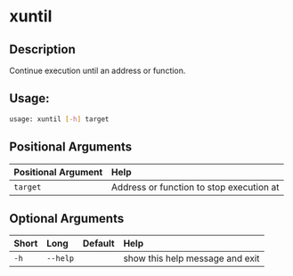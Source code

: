 



# xuntil

## Description


Continue execution until an address or function.
## Usage:


```bash
usage: xuntil [-h] target

```
## Positional Arguments

|Positional Argument|Help|
| :--- | :--- |
|`target`|Address or function to stop execution at|

## Optional Arguments

|Short|Long|Default|Help|
| :--- | :--- | :--- | :--- |
|`-h`|`--help`||show this help message and exit|
